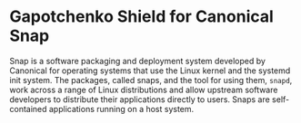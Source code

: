 ﻿# Gapotchenko Shield for Canonical Snap

Snap is a software packaging and deployment system developed by Canonical for
operating systems that use the Linux kernel and the systemd init system. The
packages, called snaps, and the tool for using them, `snapd`, work across a
range of Linux distributions and allow upstream software developers to
distribute their applications directly to users. Snaps are self-contained
applications running on a host system.

